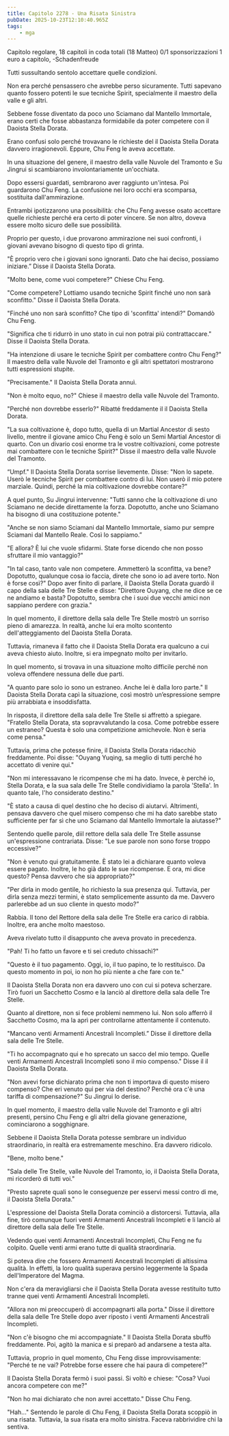 ```yaml
---
title: Capitolo 2278 - Una Risata Sinistra
pubDate: 2025-10-23T12:10:40.965Z
tags:
    - mga
---
```



Capitolo regolare,
18 capitoli in coda totali (18 Matteo)
0/1 sponsorizzazioni 1 euro a capitolo,
-Schadenfreude


Tutti sussultando sentolo accettare quelle condizioni.


Non era perché pensassero che avrebbe perso sicuramente. Tutti sapevano quanto fossero potenti le sue tecniche Spirit, specialmente il maestro della valle e gli altri.


Sebbene fosse diventato da poco uno Sciamano dal Mantello Immortale, erano certi che fosse abbastanza formidabile da poter competere con il Daoista Stella Dorata.


Erano confusi solo perché trovavano le richieste del il Daoista Stella Dorata davvero irragionevoli. Eppure, Chu Feng le aveva accettate.


In una situazione del genere, il maestro della valle Nuvole del Tramonto e Su Jingrui si scambiarono involontariamente un'occhiata.


Dopo essersi guardati, sembrarono aver raggiunto un'intesa. Poi guardarono Chu Feng. La confusione nei loro occhi era scomparsa, sostituita dall'ammirazione.


Entrambi ipotizzarono una possibilità: che Chu Feng avesse osato accettare quelle richieste perché era certo di poter vincere. Se non altro, doveva essere molto sicuro delle sue possibilità.


Proprio per questo, i due provarono ammirazione nei suoi confronti, i giovani avevano bisogno di questo tipo di grinta.


"È proprio vero che i giovani sono ignoranti. Dato che hai deciso, possiamo iniziare.” Disse il Daoista Stella Dorata.


"Molto bene, come vuoi competere?" Chiese Chu Feng.


"Come competere? Lottiamo usando tecniche Spirit finché uno non sarà sconfitto." Disse il Daoista Stella Dorata.


"Finché uno non sarà sconfitto? Che tipo di 'sconfitta' intendi?" Domandò Chu Feng.


"Significa che ti ridurrò in uno stato in cui non potrai più contrattaccare." Disse il Daoista Stella Dorata.


"Ha intenzione di usare le tecniche Spirit per combattere contro Chu Feng?" Il maestro della valle Nuvole del Tramonto e gli altri spettatori mostrarono tutti espressioni stupite.


"Precisamente." Il Daoista Stella Dorata annuì.


"Non è molto equo, no?" Chiese il maestro della valle Nuvole del Tramonto.


"Perché non dovrebbe esserlo?" Ribatté freddamente il il Daoista Stella Dorata.


"La sua coltivazione è, dopo tutto, quella di un Martial Ancestor di sesto livello, mentre il giovane amico Chu Feng è solo un Semi Martial Ancestor di quarto. Con un divario così enorme tra le vostre coltivazioni, come potreste mai combattere con le tecniche Spirit?" Disse il maestro della valle Nuvole del Tramonto.


“Umpf." Il Daoista Stella Dorata sorrise lievemente. Disse: "Non lo sapete. Userò le tecniche Spirit per combattere contro di lui. Non userò il mio potere marziale. Quindi, perché la mia coltivazione dovrebbe contare?"


A quel punto, Su Jingrui intervenne: "Tutti sanno che la coltivazione di uno Sciamano ne decide direttamente la forza. Dopotutto, anche uno Sciamano ha bisogno di una costituzione potente."


"Anche se non siamo Sciamani dal Mantello Immortale, siamo pur sempre Sciamani dal Mantello Reale. Così lo sappiamo.”


"E allora? È lui che vuole sfidarmi. State forse dicendo che non posso sfruttare il mio vantaggio?"


"In tal caso, tanto vale non competere. Ammetterò la sconfitta, va bene? Dopotutto, qualunque cosa io faccia, direte che sono io ad avere torto. Non è forse così?" Dopo aver finito di parlare, il Daoista Stella Dorata guardò il capo della sala delle Tre Stelle e disse: "Direttore Ouyang, che ne dice se ce ne andiamo e basta? Dopotutto, sembra che i suoi due vecchi amici non sappiano perdere con grazia."


In quel momento, il direttore della sala delle Tre Stelle mostrò un sorriso pieno di amarezza. In realtà, anche lui era molto scontento dell'atteggiamento del Daoista Stella Dorata.


Tuttavia, rimaneva il fatto che il Daoista Stella Dorata era qualcuno a cui aveva chiesto aiuto. Inoltre, si era impegnato molto per invitarlo.


In quel momento, si trovava in una situazione molto difficile perché non voleva offendere nessuna delle due parti.


"A quanto pare solo io sono un estraneo. Anche lei è dalla loro parte." Il Daoista Stella Dorata capì la situazione, così mostrò un’espressione sempre più arrabbiata e insoddisfatta.


In risposta, il direttore della sala delle Tre Stelle si affrettò a spiegare. "Fratello Stella Dorata, sta sopravvalutando la cosa. Come potrebbe essere un estraneo? Questa è solo una competizione amichevole. Non è seria come pensa."


Tuttavia, prima che potesse finire, il Daoista Stella Dorata ridacchiò freddamente. Poi disse: "Ouyang Yuqing, sa meglio di tutti perché ho accettato di venire qui."


"Non mi interessavano le ricompense che mi ha dato. Invece, è perché io, Stella Dorata, e la sua sala delle Tre Stelle condividiamo la parola 'Stella'. In quanto tale, l'ho considerato destino."


"È stato a causa di quel destino che ho deciso di aiutarvi. Altrimenti, pensava davvero che quel misero compenso che mi ha dato sarebbe stato sufficiente per far sì che uno Sciamano dal Mantello Immortale la aiutasse?"


Sentendo quelle parole, diil rettore della sala delle Tre Stelle assunse un'espressione contrariata. Disse: "Le sue parole non sono forse troppo eccessive?"


"Non è venuto qui gratuitamente. È stato lei a dichiarare quanto voleva essere pagato. Inoltre, le ho già dato le sue ricompense. E ora, mi dice questo? Pensa davvero che sia appropriato?"


"Per dirla in modo gentile, ho richiesto la sua presenza qui. Tuttavia, per dirla senza mezzi termini, è stato semplicemente assunto da me. Davvero parlerebbe ad un suo cliente in questo modo?”


Rabbia. Il tono del Rettore della sala delle Tre Stelle era carico di rabbia. Inoltre, era anche molto maestoso.


Aveva rivelato tutto il disappunto che aveva provato in precedenza.


"Pah! Ti ho fatto un favore e ti sei creduto chissachì?"


"Questo è il tuo pagamento. Oggi, io, il tuo papino, te lo restituisco. Da questo momento in poi, io non ho più niente a che fare con te."


Il Daoista Stella Dorata non era davvero uno con cui si poteva scherzare. Tirò fuori un Sacchetto Cosmo e la lanciò al direttore della sala delle Tre Stelle.


Quanto al direttore, non si fece problemi nemmeno lui. Non solo afferrò il Sacchetto Cosmo, ma la aprì per controllarne attentamente il contenuto.


"Mancano venti Armamenti Ancestrali Incompleti.” Disse il direttore della sala delle Tre Stelle.


"Ti ho accompagnato qui e ho sprecato un sacco del mio tempo. Quelle venti Armamenti Ancestrali Incompleti sono il mio compenso." Disse il il Daoista Stella Dorata.


"Non avevi forse dichiarato prima che non ti importava di questo misero compenso? Che eri venuto qui per via del destino? Perché ora c'è una tariffa di compensazione?" Su Jingrui lo derise.


In quel momento, il maestro della valle Nuvole del Tramonto e gli altri presenti, persino Chu Feng e gli altri della giovane generazione, cominciarono a sogghignare.


Sebbene il Daoista Stella Dorata potesse sembrare un individuo straordinario, in realtà era estremamente meschino. Era davvero ridicolo.


"Bene, molto bene."


"Sala delle Tre Stelle, valle Nuvole del Tramonto, io, il Daoista Stella Dorata, mi ricorderò di tutti voi."


"Presto saprete quali sono le conseguenze per esservi messi contro di me, il Daoista Stella Dorata."


L'espressione del Daoista Stella Dorata cominciò a distorcersi. Tuttavia, alla fine, tirò comunque fuori venti Armamenti Ancestrali Incompleti e li lanciò al direttore della sala delle Tre Stelle.


Vedendo quei venti Armamenti Ancestrali Incompleti, Chu Feng ne fu colpito. Quelle venti armi erano tutte di qualità straordinaria.


Si poteva dire che fossero Armamenti Ancestrali Incompleti di altissima qualità. In effetti, la loro qualità superava persino leggermente la Spada dell'Imperatore del Magma.


Non c'era da meravigliarsi che il Daoista Stella Dorata avesse restituito tutto tranne quei venti Armamenti Ancestrali Incompleti.


"Allora non mi preoccuperò di accompagnarti alla porta." Disse il direttore della sala delle Tre Stelle dopo aver riposto i venti Armamenti Ancestrali Incompleti.


"Non c'è bisogno che mi accompagniate." Il Daoista Stella Dorata sbuffò freddamente. Poi, agitò la manica e si preparò ad andarsene a testa alta.


Tuttavia, proprio in quel momento, Chu Feng disse improvvisamente: "Perché te ne vai? Potrebbe forse essere che hai paura di competere?"


Il Daoista Stella Dorata fermò i suoi passi. Si voltò e chiese: "Cosa? Vuoi ancora competere con me?"


"Non ho mai dichiarato che non avrei accettato." Disse Chu Feng.


"Hah..." Sentendo le parole di Chu Feng, il Daoista Stella Dorata scoppiò in una risata. Tuttavia, la sua risata era molto sinistra. Faceva rabbrividire chi la sentiva.

